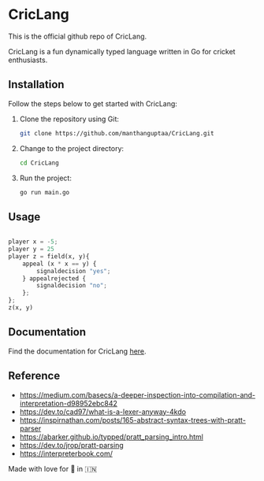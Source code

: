 # CricLang

This is the official github repo of CricLang.

CricLang is a fun dynamically typed language written in Go for cricket enthusiasts.

## Installation
Follow the steps below to get started with CricLang:

1. Clone the repository using Git:

   ```bash
   git clone https://github.com/manthanguptaa/CricLang.git
   ```

2. Change to the project directory:

   ```bash
   cd CricLang
   ```

3. Run the project:

   ```bash
   go run main.go
   ```

## Usage

```python

player x = -5;
player y = 25
player z = field(x, y){
    appeal (x * x == y) {
        signaldecision "yes";
    } appealrejected {
        signaldecision "no";
    };
};
z(x, y)
```

## Documentation
Find the documentation for CricLang [here](https://manthanguptaa.in/posts/criclang/).

## Reference
- https://medium.com/basecs/a-deeper-inspection-into-compilation-and-interpretation-d98952ebc842
- https://dev.to/cad97/what-is-a-lexer-anyway-4kdo
- https://inspirnathan.com/posts/165-abstract-syntax-trees-with-pratt-parser
- https://abarker.github.io/typped/pratt_parsing_intro.html
- https://dev.to/jrop/pratt-parsing
- https://interpreterbook.com/


Made with love for 🏏 in 🇮🇳